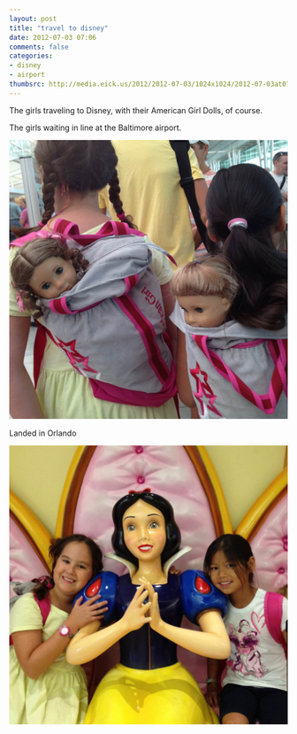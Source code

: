 ```yaml
---
layout: post
title: "travel to disney"
date: 2012-07-03 07:06
comments: false
categories: 
- disney
- airport
thumbsrc: http://media.eick.us/2012/2012-07-03/1024x1024/2012-07-03at07.04.11.jpg
---
```

The girls traveling to Disney, with their American Girl Dolls, of course.

The girls waiting in line at the Baltimore airport.

![Waiting in line at Baltimore airport](/assets/images/2012/2012-07-03/2012-07-03at07.04.07.jpg)


Landed in Orlando

![Landed in Orlando](/assets/images/2012/2012-07-03/2012-07-03at07.04.11.jpg)



